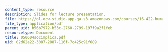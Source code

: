 ```yaml
---
content_type: resource
description: Slides for lecture presentation.
file: https://ol-ocw-studio-app-qa.s3.amazonaws.com/courses/16-422-human-supervisory-control-of-automated-systems-spring-2004/02d62a2230872887116f7c425c91f689_050604socimplica.pdf
file_type: application/pdf
parent_uid: b56b7972-b53c-2760-2799-197f9a2f1feb
resourcetype: Document
title: 050604socimplica.pdf
uid: 02d62a22-3087-2887-116f-7c425c91f689
---
```

